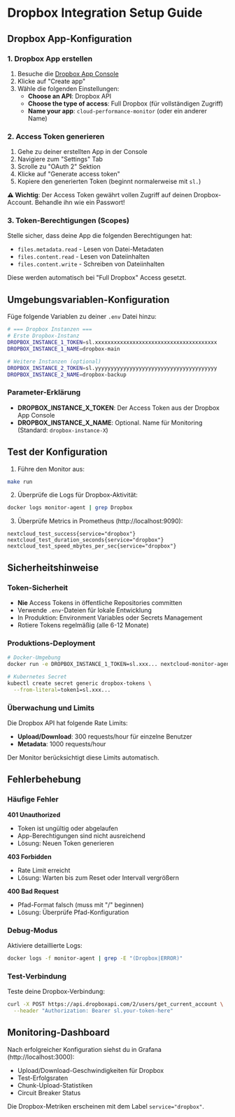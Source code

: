 # Dropbox Integration Setup Guide

## Dropbox App-Konfiguration

### 1. Dropbox App erstellen

1. Besuche die [Dropbox App Console](https://www.dropbox.com/developers/apps)
2. Klicke auf "Create app"
3. Wähle die folgenden Einstellungen:
   - **Choose an API**: Dropbox API
   - **Choose the type of access**: Full Dropbox (für vollständigen Zugriff)
   - **Name your app**: `cloud-performance-monitor` (oder ein anderer Name)

### 2. Access Token generieren

1. Gehe zu deiner erstellten App in der Console
2. Navigiere zum "Settings" Tab
3. Scrolle zu "OAuth 2" Sektion
4. Klicke auf "Generate access token"
5. Kopiere den generierten Token (beginnt normalerweise mit `sl.`)

**⚠️ Wichtig**: Der Access Token gewährt vollen Zugriff auf deinen Dropbox-Account. Behandle ihn wie ein Passwort!

### 3. Token-Berechtigungen (Scopes)

Stelle sicher, dass deine App die folgenden Berechtigungen hat:
- `files.metadata.read` - Lesen von Datei-Metadaten
- `files.content.read` - Lesen von Dateiinhalten
- `files.content.write` - Schreiben von Dateiinhalten

Diese werden automatisch bei "Full Dropbox" Access gesetzt.

## Umgebungsvariablen-Konfiguration

Füge folgende Variablen zu deiner `.env` Datei hinzu:

```bash
# === Dropbox Instanzen ===
# Erste Dropbox-Instanz
DROPBOX_INSTANCE_1_TOKEN=sl.xxxxxxxxxxxxxxxxxxxxxxxxxxxxxxxxxxxxxxx
DROPBOX_INSTANCE_1_NAME=dropbox-main

# Weitere Instanzen (optional)
DROPBOX_INSTANCE_2_TOKEN=sl.yyyyyyyyyyyyyyyyyyyyyyyyyyyyyyyyyyyyyyy
DROPBOX_INSTANCE_2_NAME=dropbox-backup
```

### Parameter-Erklärung

- **DROPBOX_INSTANCE_X_TOKEN**: Der Access Token aus der Dropbox App Console
- **DROPBOX_INSTANCE_X_NAME**: Optional. Name für Monitoring (Standard: `dropbox-instance-X`)

## Test der Konfiguration

1. Führe den Monitor aus:
```bash
make run
```

2. Überprüfe die Logs für Dropbox-Aktivität:
```bash
docker logs monitor-agent | grep Dropbox
```

3. Überprüfe Metrics in Prometheus (http://localhost:9090):
```
nextcloud_test_success{service="dropbox"}
nextcloud_test_duration_seconds{service="dropbox"}
nextcloud_test_speed_mbytes_per_sec{service="dropbox"}
```

## Sicherheitshinweise

### Token-Sicherheit
- **Nie** Access Tokens in öffentliche Repositories committen
- Verwende `.env`-Dateien für lokale Entwicklung
- In Produktion: Environment Variables oder Secrets Management
- Rotiere Tokens regelmäßig (alle 6-12 Monate)

### Produktions-Deployment
```bash
# Docker-Umgebung
docker run -e DROPBOX_INSTANCE_1_TOKEN=sl.xxx... nextcloud-monitor-agent

# Kubernetes Secret
kubectl create secret generic dropbox-tokens \
  --from-literal=token1=sl.xxx...
```

### Überwachung und Limits

Die Dropbox API hat folgende Rate Limits:
- **Upload/Download**: 300 requests/hour für einzelne Benutzer
- **Metadata**: 1000 requests/hour

Der Monitor berücksichtigt diese Limits automatisch.

## Fehlerbehebung

### Häufige Fehler

**401 Unauthorized**
- Token ist ungültig oder abgelaufen
- App-Berechtigungen sind nicht ausreichend
- Lösung: Neuen Token generieren

**403 Forbidden**
- Rate Limit erreicht
- Lösung: Warten bis zum Reset oder Intervall vergrößern

**400 Bad Request**
- Pfad-Format falsch (muss mit "/" beginnen)
- Lösung: Überprüfe Pfad-Konfiguration

### Debug-Modus

Aktiviere detaillierte Logs:
```bash
docker logs -f monitor-agent | grep -E "(Dropbox|ERROR)"
```

### Test-Verbindung

Teste deine Dropbox-Verbindung:
```bash
curl -X POST https://api.dropboxapi.com/2/users/get_current_account \
  --header "Authorization: Bearer sl.your-token-here"
```

## Monitoring-Dashboard

Nach erfolgreicher Konfiguration siehst du in Grafana (http://localhost:3000):
- Upload/Download-Geschwindigkeiten für Dropbox
- Test-Erfolgsraten
- Chunk-Upload-Statistiken
- Circuit Breaker Status

Die Dropbox-Metriken erscheinen mit dem Label `service="dropbox"`.
